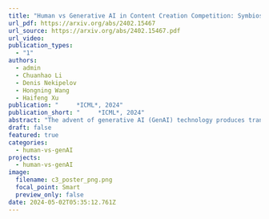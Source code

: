 ```yaml
---
title: "Human vs Generative AI in Content Creation Competition: Symbiosis or Conflict?"
url_pdf: https://arxiv.org/abs/2402.15467
url_source: https://arxiv.org/abs/2402.15467.pdf
url_video: 
publication_types:
  - "1"
authors:
  - admin
  - Chuanhao Li
  - Denis Nekipelov
  - Hongning Wang
  - Haifeng Xu
publication: "     *ICML*, 2024"
publication_short: "     *ICML*, 2024"
abstract: "The advent of generative AI (GenAI) technology produces transformative impact on the content creation landscape, offering alternative approaches to produce diverse, high-quality content across media, thereby reshaping online ecosystems but also raising concerns about market over-saturation and the potential marginalization of human creativity. Our work introduces a competition model generalized from the Tullock contest to analyze the tension between human creators and GenAI. Our theory and simulations suggest that despite challenges, a stable equilibrium between human and AI-generated content is possible. Our work contributes to understanding the competitive dynamics in the content creation industry, offering insights into the future interplay between human creativity and technological advancements in GenAI."
draft: false
featured: true
categories:
  - human-vs-genAI
projects:
  - human-vs-genAI
image:
  filename: c3_poster_png.png
  focal_point: Smart
  preview_only: false
date: 2024-05-02T05:35:12.761Z
---
```

